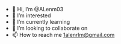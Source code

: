 - 👋 Hi, I’m @ALenm03
- 👀 I’m interested 
- 🌱 I’m currently learning 
- 💞️ I’m looking to collaborate on 
- 📫 How to reach me 1alenrlm@gmail.com

<!---
ALenm03/ALenm03 is a ✨ special ✨ repository because its `README.md` (this file) appears on your GitHub profile.
You can click the Preview link to take a look at your changes.
--->
